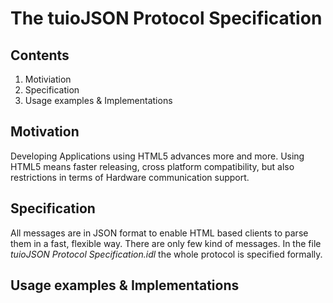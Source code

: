 # The tuioJSON Protocol Specification

## Contents
1. Motiviation
2. Specification
3. Usage examples & Implementations

## Motivation
Developing Applications using HTML5 advances more and more. Using HTML5 means faster releasing, cross platform compatibility, but also restrictions in terms of Hardware communication support.

## Specification
All messages are in JSON format to enable HTML based clients to parse them in a fast, flexible way. There are only few kind of messages.
In the file *tuioJSON Protocol Specification.idl* the whole protocol is specified formally.

## Usage examples & Implementations
